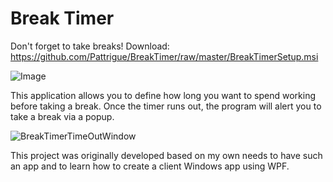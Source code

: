 # Break Timer
Don't forget to take breaks!
Download: https://github.com/Pattrigue/BreakTimer/raw/master/BreakTimerSetup.msi

![Image](https://user-images.githubusercontent.com/57709490/104942278-8a0c9d80-59b4-11eb-97de-b0eb6c6268c1.png)

This application allows you to define how long you want to spend working before taking a break.
Once the timer runs out, the program will alert you to take a break via a popup.

![BreakTimerTimeOutWindow](https://user-images.githubusercontent.com/57709490/104942408-b4f6f180-59b4-11eb-86a5-afd1f05f7aad.png)

This project was originally developed based on my own needs to have such an app and to learn how to create a client Windows app using WPF.
